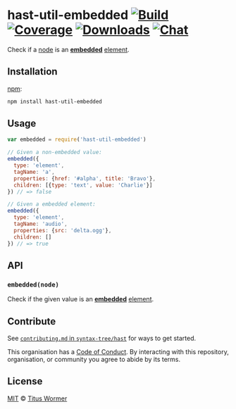 # hast-util-embedded [![Build][build-badge]][build] [![Coverage][coverage-badge]][coverage] [![Downloads][downloads-badge]][downloads] [![Chat][chat-badge]][chat]

Check if a [node][] is an [**embedded**][spec] [element][].

## Installation

[npm][]:

```bash
npm install hast-util-embedded
```

## Usage

```javascript
var embedded = require('hast-util-embedded')

// Given a non-embedded value:
embedded({
  type: 'element',
  tagName: 'a',
  properties: {href: '#alpha', title: 'Bravo'},
  children: [{type: 'text', value: 'Charlie'}]
}) // => false

// Given a embedded element:
embedded({
  type: 'element',
  tagName: 'audio',
  properties: {src: 'delta.ogg'},
  children: []
}) // => true
```

## API

### `embedded(node)`

Check if the given value is an [**embedded**][spec] [element][].

## Contribute

See [`contributing.md` in `syntax-tree/hast`][contributing] for ways to get
started.

This organisation has a [Code of Conduct][coc].  By interacting with this
repository, organisation, or community you agree to abide by its terms.

## License

[MIT][license] © [Titus Wormer][author]

<!-- Definition -->

[build-badge]: https://img.shields.io/travis/syntax-tree/hast-util-embedded.svg

[build]: https://travis-ci.org/syntax-tree/hast-util-embedded

[coverage-badge]: https://img.shields.io/codecov/c/github/syntax-tree/hast-util-embedded.svg

[coverage]: https://codecov.io/github/syntax-tree/hast-util-embedded

[downloads-badge]: https://img.shields.io/npm/dm/hast-util-embedded.svg

[downloads]: https://www.npmjs.com/package/hast-util-embedded

[chat-badge]: https://img.shields.io/badge/join%20the%20community-on%20spectrum-7b16ff.svg

[chat]: https://spectrum.chat/unified/rehype

[npm]: https://docs.npmjs.com/cli/install

[license]: license

[author]: https://wooorm.com

[node]: https://github.com/syntax-tree/unist#node

[element]: https://github.com/syntax-tree/hast#element

[spec]: https://html.spec.whatwg.org/#embedded-content-2

[contributing]: https://github.com/syntax-tree/hast/blob/master/contributing.md

[coc]: https://github.com/syntax-tree/hast/blob/master/code-of-conduct.md
